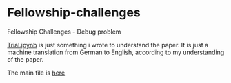 # Fellowship-challenges
Fellowship Challenges - Debug problem

[Trial.ipynb](https://github.com/AmanSingh0-0/Fellowship-challenges#:~:text=6%20months%20ago-,Trial.ipynb,-This%20is%20just) is just something i wrote to understand the paper. It is just a machine translation from German to English, according to my understanding of the paper. 


The main file is [here](https://github.com/AmanSingh0-0/Fellowship-challenges/blob/main/3_Neural_Machine_Translation_by_Jointly_Learning_to_Align_and_Translate.ipynb)
